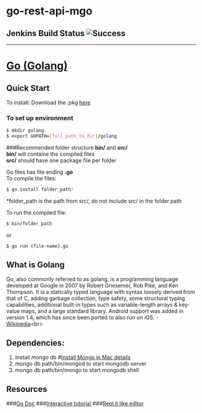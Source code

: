 # go-rest-api-mgo
## Jenkins Build Status   ![Success](https://raw.github.com/gigablah/jenkins-status/master/images/success.png)
-------------------------


# [Go (Golang)](https://golang.org)


## Quick Start

To install: Download the .pkg [here](https://golang.org/dl/)

### To set up environment
```bash
$ mkdir golang
$ export GOPATH=[full_path_to_dir]/golang
```

###Recommended folder structure
**bin/** and **src/**<br>
**bin/** will containe the compiled files<br>
**src/** should have one package file per folder

Go files has file ending **.go**<br>
To compile the files:<br>
```bash
$ go install folder_path*
```
*folder_path is the path from src/, do not include src/ in the folder path


To run the compiled file:
```bash
$ bin/folder_path
```
or

```bash
$ go run (file-name).go
```

## What is Golang

Go, also commonly referred to as golang, is a programming language developed at Google in 2007 by Robert Griesemer, Rob Pike, and Ken Thompson. It is a statically typed language with syntax loosely derived from that of C, adding garbage collection, type safety, some structural typing capabilities, additional built-in types such as variable-length arrays & key-value maps, and a large standard library.
Android support was added in version 1.4, which has since been ported to also run on iOS. - [Wikipedia](https://en.wikipedia.org/wiki/Go_(programming_language))<br>

## Dependencies:
1. Install mongo db 
#[Install Mongo in Mac details](https://treehouse.github.io/installation-guides/mac/mongo-mac.html)
2. mongo db path/bin/mongod to start mongodb server
3. mongo db path/bin/mongo to start mongodb shell


## Resources
###[Go Doc](https://godoc.org/github.com/)
###[Interactive tutorial](https://tour.golang.org/welcome/1)
###[Repl.it like editor](http://play.golang.org/)
